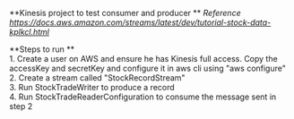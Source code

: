 **Kinesis project to test consumer and producer **
_Reference https://docs.aws.amazon.com/streams/latest/dev/tutorial-stock-data-kplkcl.html_


**Steps to run **
<br /> 1. Create a user on AWS and ensure he has Kinesis full access. Copy the accessKey and secretKey and configure it in aws cli using "aws configure"
<br /> 2. Create a stream called "StockRecordStream"
<br /> 3. Run StockTradeWriter to produce a record
<br /> 4. Run StockTradeReaderConfiguration to consume the message sent in step 2
